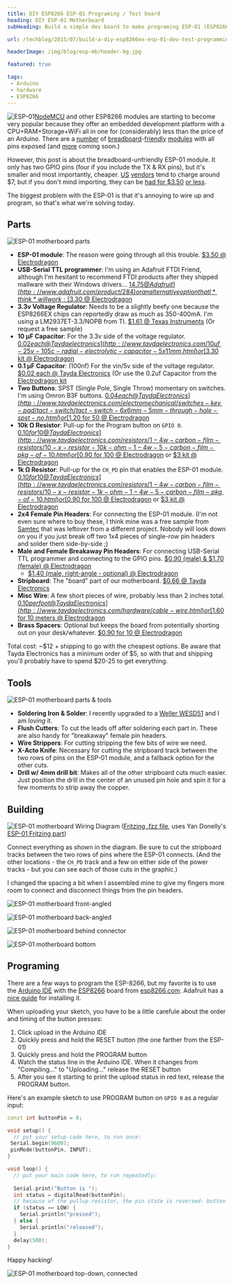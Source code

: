 ```yaml
---
title: DIY ESP8266 ESP-01 Programing / Test board
heading: DIY ESP-01 Motherboard
subHeading: Build a simple dev board to make programing ESP-01 (ESP8266EX) chips fast and easy

url: /techblog/2015/07/build-a-diy-esp8266ex-esp-01-dev-test-programming-board/

headerImage: /img/blog/esp-mb/header-bg.jpg

featured: true

tags:
 - Arduino
 - hardware
 - ESP8266
---
```


<img class="right" src="/img/blog/esp-mb/zoom.jpg" style="max-width: 300px;" alt="ESP-01" />[NodeMCU](http://nodemcu.com/index_en.html) and other ESP8266 modules are starting to become very popular because they offer an embedded development 
platform with a CPU+RAM+Storage+WiFi all in one for (considerably) less than the price of an Arduino. There are a [number][huzzah] of 
[breadboard][espthing]-[friendly][nodemcu] [modules][cactus] with all pins exposed (and [more][oak] coming soon.)

However, this post is about the breadboard-unfriendly ESP-01 module. It only has two GPIO pins (four if you include the
TX & RX pins), but it's smaller and most importantly, cheaper. <!--more-->[US][adafruit] [vendors][sparkfun] tend to charge around 
$7, but if you don't mind importing, they can be [had for $3.50][electrodragon] [or less][ebay].

The biggest problem with the ESP-01 is that it's annoying to wire up and program, so that's what we're solving today.

## Parts

![ESP-01 motherboard parts](/img/blog/esp-mb/parts.jpg)

* __ESP-01 module__: The reason were going through all this trouble. [$3.50 @ Electrodragon][electrodragon]
* __USB-Serial TTL programmer__: I'm using an Adafruit FTDI Friend, although I'm hesitant to recommend FTDI products after they shipped mallware with their Windows drivers... 
  [$14.75 @ Adafruit](http://www.adafruit.com/product/284)
  or an alternative option that I *think* will work: [$3.30 @ Electrodragon](http://www.electrodragon.com/product/pl2303ta-usb-ttl-usb-serial-cable-win-88-1-compatible/)
* __3.3v Voltage Regulator__: Needs to be a slightly beefy one because the ESP8266EX chips can reportedly draw as much as 350-400mA. I'm using a LM2937ET-3.3/NOPB from TI. 
  [$1.61 @ Texas Instruments](http://www.ti.com/product/LM2937-3.3/samplebuy) (Or request a free sample)
* __10 μF Capacitor__: For the 3.3v side of the voltage regulator. 
  [$0.02 each @ Tayda electronics](http://www.taydaelectronics.com/10uf-25v-105c-radial-electrolytic-capacitor-5x11mm.html) 
  or [$3.30 kit @ Electrodragon](http://www.electrodragon.com/product/radial-electrolytic-capacitor-1uf-470uf-12-kinds-10pcs/)
* __0.1 μF Capacitor__: (100nf) For the vin/5v side of the voltage regulator. 
  [$0.02 each @ Tayda Electronics](http://www.taydaelectronics.com/0-1uf-50v-105c-radial-electrolytic-capacitor-5x11mm.html) 
  (Or use the 0.2uf Capacitor from the [Electrodragon kit](http://www.electrodragon.com/product/radial-electrolytic-capacitor-1uf-470uf-12-kinds-10pcs/)
* __Two Buttons__: SPST (Single Pole, Single Throw) momentary on switches. I'm using Omron B3F buttons.
  [$0.04 each @ Tayda Electronics](http://www.taydaelectronics.com/electromechanical/switches-key-pad/tact-switch/tact-switch-6x6mm-5mm-through-hole-spst-no.html)
  or [$1.20 for 50 @ Electrodragon](http://s1.electrodragon.com/wp-content/uploads/2011/12/button1.jpg)
* __10k Ω Resistor__: Pull-up for the Program button on `GPIO 0`. 
  [$0.10 for 10 @ Tayda Electronics](http://www.taydaelectronics.com/resistors/1-4w-carbon-film-resistors/10-x-resistor-10k-ohm-1-4w-5-carbon-film-pkg-of-10.html)
  or [$0.90 for 100 @ Electrodragon](http://www.electrodragon.com/product/metal-membrane-resistors-different-value-available-100pcs/)
  or [$3 kit @ Electrodragon](http://www.electrodragon.com/product/14w-resistor-kit-accuracy-in-1-2020pcs/)
* __1k Ω Resistor__: Pull-up for the `CH_PD` pin that enables the ESP-01 module.
  [$0.10 for 10 @ Tayda Electronics](http://www.taydaelectronics.com/resistors/1-4w-carbon-film-resistors/10-x-resistor-1k-ohm-1-4w-5-carbon-film-pkg-of-10.html)
  or [$0.90 for 100 @ Electrodragon](http://www.electrodragon.com/product/metal-membrane-resistors-different-value-available-100pcs/)
  or [$3 kit @ Electrodragon](http://www.electrodragon.com/product/14w-resistor-kit-accuracy-in-1-2020pcs/)
* __2x4 Female Pin Headers__: For connecting the ESP-01 module. 
  (I'm not even sure where to buy these, I think mine was a free sample from [Samtec](https://www.samtec.com/technical-specifications/default.aspx?SeriesMaster=SSW) that was leftover from a different project.
  Nobody will look down on you if you just break off two 1x4 pieces of single-row pin headers and solder them side-by-side ;)
* __Male and Female Breakaway Pin Headers__: For connecting USB-Serial TTL programmer and connecting to the GPIO pins.
  [$0.90 (male) & $1.70 (female) @ Electrodragon](http://www.electrodragon.com/product/break-away-header/) 
  + [$1.40 (male, right-angle - optional) @ Electrodragon](http://www.electrodragon.com/product/10pcs-2-54mm-90-degree-break-away-pin-header/)
* __Stripboard__: The "board" part of our motherboard.
  [$0.66 @ Tayda Electronics](http://www.taydaelectronics.com/small-stripboard-94x53mm-copper.html)
* __Misc Wire__: A few short pieces of wire, probably less than 2 inches total.
  [$0.10 per foot @ Tayda Electronics](http://www.taydaelectronics.com/hardware/cable-wire.html)
  or [$1.60 for 10 meters @ Electrodragon](http://www.electrodragon.com/product/24awg-wires-cables-1-meter-variablecolors/)
* __Brass Spacers__: Optional but keeps the board from potentially shorting out on your desk/whatever.
  [$0.90 for 10 @ Electrodragon](http://www.electrodragon.com/product/m3-brazz-bolt-different-length-available/)
  
Total cost: ~$12 + shipping to go with the cheapest options. Be aware that Tayda Electronics has a minimum order of $5, so with that and shipping you'll probably have to spend $20-25 to get everything.

## Tools

![ESP-01 motherboard parts & tools](/img/blog/esp-mb/parts-tools.jpg)

* __Soldering Iron & Solder__: I recently upgraded to a [Weller WESD51] and I am *loving* it.
* __Flush Cutters__: To cut the leads off after soldering each part in. These are also handy for "breakaway" female pin headers.
* __Wire Strippers__: For cutting stripping the few bits of wire we need.
* __X-Acto Knife__: Necessary for cutting the stripboard track between the two rows of pins on the ESP-01 module, and a fallback option for the other cuts.
* __Drill w/ 4mm drill bit__: Makes all of the other stripboard cuts much easier. Just position the drill in the center of an unused pin hole and spin it for a few moments to strip away the copper.

## Building

![ESP-01 motherboard Wiring Diagram](/img/blog/esp-mb/fritzing.png)
([Fritzing .fzz file](https://www.dropbox.com/s/c5nzxps1d0y40xp/esp-01%20programing%20board.fzz?dl=0), uses Yan Donelly's [ESP-01 Fritzing part](https://github.com/ydonnelly/ESP8266_fritzing))

Connect everything as shown in the diagram. Be sure to cut the stripboard tracks between the two rows of pins where the ESP-01 connects. 
(And the other locations - the `CH_PD` track and a few on either side of the power tracks - but you can see each of those cuts in the graphic.)

I changed the spacing a bit when I assembled mine to give my fingers more room to connect and disconnect things from the pin headers.

![ESP-01 motherboard front-angled](/img/blog/esp-mb/front-angle.jpg)

![ESP-01 motherboard back-angled](/img/blog/esp-mb/back-angle-2.jpg)

![ESP-01 motherboard behind connector](/img/blog/esp-mb/back-angle.jpg)

![ESP-01 motherboard bottom](/img/blog/esp-mb/bottom.jpg)

## Programing

There are a few ways to program the ESP-8266, but my favorite is to use the [Arduino IDE] with the [ESP8266][addon] board from
 [esp8266.com](http://www.esp8266.com/). Adafruit has a [nice guide] for installing it.

When uploading your sketch, you have to be a little carefule about the order and timing of the button presses:

1. Click upload in the Arduino IDE
2. Quickly press and hold the RESET button (the one farther from the ESP-01)
3. Quickly press and hold the PROGRAM button
4. Watch the status line in the Arduino IDE. When it changes from "Compiling..." to "Uploading..." release the RESET button
5. After you see it starting to print the upload status in red text, release the PROGRAM button.

Here's an example sketch to use PROGRAM button on `GPIO 0` as a regular input:

```C++
const int buttonPin = 0;

void setup() {
  // put your setup code here, to run once:
 Serial.begin(9600);
 pinMode(buttonPin, INPUT);
}

void loop() {
  // put your main code here, to run repeatedly:
  
  Serial.print("Button is ");
  int status = digitalRead(buttonPin);
  // because of the pullup resistor, the pin state is reversed: button pressed = LOW, button released = HIGH
  if (status == LOW) {
    Serial.println("pressed");
  } else {
    Serial.println("released");
  }
  delay(500);
}
```

Happy hacking!

![ESP-01 motherboard top-down, connected](/img/blog/esp-mb/top.jpg)

[huzzah]: https://www.adafruit.com/product/2471
[espthing]: https://www.sparkfun.com/products/13231
[nodemcu]: http://www.electrodragon.com/product/nodemcu-lua-amica-r2-esp8266-wifi-board/
[cactus]: https://www.tindie.com/products/AprilBrother/cactus-micro-rev2-arduino-compatible-plus-esp8266/
[oak]: https://www.kickstarter.com/projects/digistump/oak-by-digistump-wi-fi-for-all-things-arduino-comp

[adafruit]: https://www.adafruit.com/product/2282
[sparkfun]: https://www.sparkfun.com/products/13252
[electrodragon]: http://www.electrodragon.com/product/esp8266-wi07c-wifi-module/
[ebay]: http://www.ebay.com/sch/i.html?_sop=15&_nkw=esp-01

[Weller WESD51]: http://www.amazon.com/gp/product/B000ARU9PO/ref=as_li_tl?ie=UTF8&camp=1789&creative=390957&creativeASIN=B000ARU9PO&linkCode=as2&tag=nfriedly-20&linkId=F4NKRV7MHUBFOMA5

[arduino IDE]: https://www.arduino.cc/en/Main/Software
[addon]: https://github.com/esp8266/Arduino
[nice guide]: https://learn.adafruit.com/adafruit-huzzah-esp8266-breakout/using-arduino-ide
